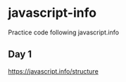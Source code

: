 # javascript-info

Practice code following javascript.info

## Day 1 

https://javascript.info/structure

